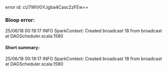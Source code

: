 error id: cU7WlVGYJgba4Casc2zFEw==
### Bloop error:

25/06/18 00:19:17 INFO SparkContext: Created broadcast 18 from broadcast at DAGScheduler.scala:1580
#### Short summary: 

25/06/18 00:19:17 INFO SparkContext: Created broadcast 18 from broadcast at DAGScheduler.scala:1580